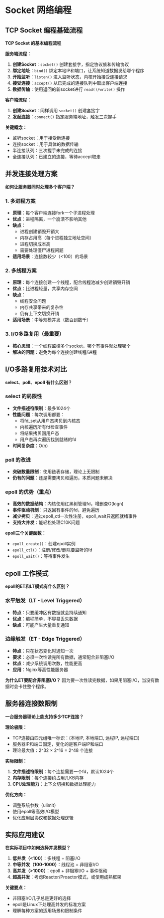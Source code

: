 # Socket 网络编程

## TCP Socket 编程基础流程

**TCP Socket 的基本编程流程**

**服务端流程：**
1. **创建Socket**：`socket()` 创建套接字，指定协议族和传输协议
2. **绑定地址**：`bind()` 绑定本地IP和端口，让系统知道数据发给哪个程序
3. **开始监听**：`listen()` 进入监听状态，内核开始接受连接请求
4. **接受连接**：`accept()` 从已完成的连接队列中取出客户端连接
5. **数据传输**：使用返回的新socket进行 `read()/write()` 操作

**客户端流程：**
1. **创建Socket**：同样调用 `socket()` 创建套接字
2. **发起连接**：`connect()` 指定服务端地址，触发三次握手

**关键概念：**
- 监听socket：用于接受新连接
- 连接socket：用于具体的数据传输
- 半连接队列：三次握手未完成的连接
- 全连接队列：已建立的连接，等待accept取走

## 并发连接处理方案

**如何让服务器同时处理多个客户端？**

### 1. 多进程方案
- **原理**：每个客户端连接fork一个子进程处理
- **优点**：进程隔离，一个崩溃不影响其他
- **缺点**：
  - 进程创建销毁开销大
  - 内存占用高（每个进程独立地址空间）
  - 进程切换成本高
  - 需要处理僵尸进程问题
- **适用场景**：连接数较少（<100）的场景

### 2. 多线程方案
- **原理**：每个连接创建一个线程，配合线程池减少创建销毁开销
- **优点**：比进程轻量，共享内存空间
- **缺点**：
  - 线程安全问题
  - 内存共享带来的复杂性
  - 仍有上下文切换开销
- **适用场景**：中等规模并发（数百到数千）

### 3. I/O多路复用（最重要）
- **核心思想**：一个线程监控多个socket，哪个有事件就处理哪个
- **解决的问题**：避免为每个连接创建线程/进程

## I/O多路复用技术对比

**select、poll、epoll 有什么区别？**

### select 的局限性
- **文件描述符限制**：最多1024个
- **性能问题**：每次调用都要：
  - 将fd_set从用户态拷贝到内核态
  - 内核遍历所有fd检查事件
  - 将结果拷贝回用户态
  - 用户态再次遍历找到就绪的fd
- **时间复杂度**：O(n)

### poll 的改进
- **突破数量限制**：使用链表存储，理论上无限制
- **仍有的问题**：还是需要拷贝和遍历，本质问题未解决

### epoll 的优势（重点）
- **高效的数据结构**：内核使用红黑树管理fd，增删查O(logn)
- **事件驱动机制**：只返回有事件的fd，避免遍历
- **减少拷贝**：通过epoll_ctl一次性注册，epoll_wait只返回就绪事件
- **支持大并发**：能轻松处理C10K问题

**epoll三个关键函数：**
- `epoll_create()`：创建epoll实例
- `epoll_ctl()`：注册/修改/删除要监听的fd
- `epoll_wait()`：等待事件发生

## epoll 工作模式

**epoll的ET和LT模式有什么区别？**

### 水平触发（LT - Level Triggered）
- **特点**：只要缓冲区有数据就会持续通知
- **优点**：编程简单，不容易丢失数据
- **缺点**：可能产生大量重复通知

### 边缘触发（ET - Edge Triggered）
- **特点**：只在状态变化时通知一次
- **要求**：必须一次性读完所有数据，通常配合非阻塞I/O
- **优点**：减少系统调用次数，性能更高
- **应用**：Nginx等高性能服务器

**为什么ET要配合非阻塞I/O？**
因为要一次性读完数据，如果用阻塞I/O，当没有数据时会卡住整个程序。

## 服务器连接数限制

**一台服务器理论上能支持多少TCP连接？**

**理论极限：**
- TCP连接由四元组唯一标识：(本地IP, 本地端口, 远程IP, 远程端口)
- 服务器IP和端口固定，变化的是客户端IP和端口
- 理论最大值：2^32 × 2^16 = 2^48 个连接

**实际限制：**
1. **文件描述符限制**：每个连接需要一个fd，默认1024个
2. **内存限制**：每个连接约占用几KB内存
3. **CPU处理能力**：上下文切换和数据处理能力

**优化方向：**
- 调整系统参数（ulimit）
- 使用epoll等高效I/O模型
- 优化应用层协议和数据处理逻辑

## 实际应用建议

**在实际项目中如何选择并发模型？**

1. **低并发（<100）**：多线程 + 阻塞I/O
2. **中等并发（100-1000）**：线程池 + 非阻塞I/O
3. **高并发（>1000）**：epoll + 非阻塞I/O + 事件驱动
4. **超高并发**：考虑Reactor/Proactor模式，或使用成熟框架

**关键要点：**
- 非阻塞I/O几乎总是更好的选择
- epoll是Linux下处理高并发的标准方案
- 理解每种方案的适用场景和限制条件